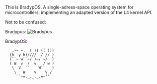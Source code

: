This is BradypOS.
A single-adress-space operating system for microcontrollers,
implementing an adapted version of the L4 kernel API.

Not to be confused:

Bradypus:
![Bradypus](https://upload.wikimedia.org/wikipedia/commons/thumb/1/18/Bradypus.jpg/800px-Bradypus.jpg)

BradypOS:
```
   .-~ ~.  ( )) (( )))
  {h  y h)////  / // )
  (``~ w``~/ )~/ ~/  }
  ( W  v  /  v   / w )
   \  V  ``    W``   )
    \   W    v    V /
     ``~=._._._.=~’’
```

